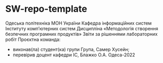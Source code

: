 # SW-repo-template
Одеська політехніка МОН України
Кафедра інформаційних систем Інституту комп’ютерних систем 
Дисципліна «Методологія створення безпечних програмних продуктів» 
Звіти за рішеннями лабораторних робіт
Проєктна команда:
- виконав(ла) студент(ка) групи Група, Самер Хусейн;
- перевірив доцент кафедри ІС, Блажко О.А.
Одеса-2022
